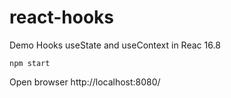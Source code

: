 # react-hooks
Demo Hooks useState and useContext in Reac 16.8

```
npm start
```

Open browser http://localhost:8080/